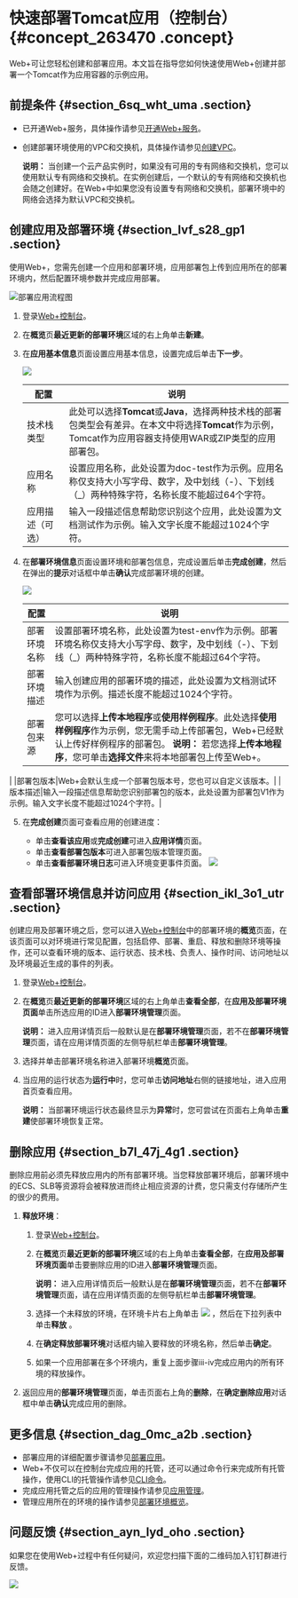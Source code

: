 # 快速部署Tomcat应用（控制台） {#concept_263470 .concept}

Web+可让您轻松创建和部署应用。本文旨在指导您如何快速使用Web+创建并部署一个Tomcat作为应用容器的示例应用。

## 前提条件 {#section_6sq_wht_uma .section}

-   已开通Web+服务，具体操作请参见[开通Web+服务](../../../../cn.zh-CN/准备工作/开通相关服务并授权.md#section_e7m_lmj_c0l)。
-   创建部署环境使用的VPC和交换机，具体操作请参见[创建VPC](../../SP_22/DNVPC11885991/ZH-CN_TP_2434_V13.dita#concept_isl_ghv_rdb)。

    **说明：** 当创建一个云产品实例时，如果没有可用的专有网络和交换机，您可以使用默认专有网络和交换机。在实例创建后，一个默认的专有网络和交换机也会随之创建好。在Web+中如果您没有设置专有网络和交换机，部署环境中的网络会选择为默认VPC和交换机。


## 创建应用及部署环境 {#section_lvf_s28_gp1 .section}

使用Web+，您需先创建一个应用和部署环境，应用部署包上传到应用所在的部署环境内，然后配置环境参数并完成应用部署。

![](images/48242_zh-CN.png "部署应用流程图")

1.  登录[Web+控制台](https://webplus.console.aliyun.com)。
2.  在**概览**页**最近更新的部署环境**区域的右上角单击**新建**。
3.  在**应用基本信息**页面设置应用基本信息，设置完成后单击**下一步**。

    ![](http://static-aliyun-doc.oss-cn-hangzhou.aliyuncs.com/assets/img/217610/156048110649170_zh-CN.png)

    |配置|说明|
    |--|--|
    |技术栈类型|此处可以选择**Tomcat**或**Java**，选择两种技术栈的部署包类型会有差异。在本文中将选择**Tomcat**作为示例，Tomcat作为应用容器支持使用WAR或ZIP类型的应用部署包。|
    |应用名称|设置应用名称，此处设置为doc-test作为示例。应用名称仅支持大小写字母、数字，及中划线（-）、下划线（\_）两种特殊字符，名称长度不能超过64个字符。|
    |应用描述（可选）|输入一段描述信息帮助您识别这个应用，此处设置为文档测试作为示例。输入文字长度不能超过1024个字符。|

4.  在**部署环境信息**页面设置环境和部署包信息，完成设置后单击**完成创建**，然后在弹出的**提示**对话框中单击**确认**完成部署环境的创建。

    ![](http://static-aliyun-doc.oss-cn-hangzhou.aliyuncs.com/assets/img/217610/156048110649172_zh-CN.png)

    |配置|说明|
    |--|--|
    |部署环境名称|设置部署环境名称，此处设置为test-env作为示例。部署环境名称仅支持大小写字母、数字，及中划线（-）、下划线（\_）两种特殊字符，名称长度不能超过64个字符。|
    |部署环境描述|输入创建应用的部署环境的描述，此处设置为文档测试环境作为示例。描述长度不能超过1024个字符。|
    |部署包来源|您可以选择**上传本地程序**或**使用样例程序**。此处选择**使用样例程序**作为示例，您无需手动上传部署包，Web+已经默认上传好样例程序的部署包。 **说明：** 若您选择**上传本地程序**，您可单击**选择文件**来将本地部署包上传至Web+。

 |
    |部署包版本|Web+会默认生成一个部署包版本号，您也可以自定义该版本。|
    |版本描述|输入一段描述信息帮助您识别部署包的版本，此处设置为部署包V1作为示例。输入文字长度不能超过1024个字符。|

5.  在**完成创建**页面可查看应用的创建进度：

    -   单击**查看该应用**或**完成创建**可进入**应用详情**页面。
    -   单击**查看部署包版本**可进入部署包版本管理页面。
    -   单击**查看部署环境日志**可进入环境变更事件页面。
    ![](http://static-aliyun-doc.oss-cn-hangzhou.aliyuncs.com/assets/img/217610/156048110649173_zh-CN.png)


## 查看部署环境信息并访问应用 {#section_ikl_3o1_utr .section}

创建应用及部署环境之后，您可以进入[Web+控制台](https://webplus.console.aliyun.com)中的部署环境的**概览**页面，在该页面可以对环境进行常见配置，包括启停、部署、重启、释放和删除环境等操作，还可以查看环境的版本、运行状态、技术栈、负责人、操作时间、访问地址以及环境最近生成的事件的列表。

1.  登录[Web+控制台](https://webplus.console.aliyun.com)。
2.  在**概览**页**最近更新的部署环境**区域的右上角单击**查看全部**，在**应用及部署环境页面**单击所选应用的ID进入**部署环境管理**页面。

    **说明：** 进入应用详情页后一般默认是在**部署环境管理**页面，若不在**部署环境管理**页面，请在应用详情页面的左侧导航栏单击**部署环境管理**。

3.  选择并单击部署环境名称进入部署环境**概览**页面。
4.  当应用的运行状态为**运行中**时，您可单击**访问地址**右侧的链接地址，进入应用首页查看应用。

    **说明：** 当部署环境运行状态最终显示为**异常**时，您可尝试在页面右上角单击**重建**使部署环境恢复正常。


## 删除应用 {#section_b7l_47j_4g1 .section}

删除应用前必须先释放应用内的所有部署环境。当您释放部署环境后，部署环境中的ECS、SLB等资源将会被释放进而终止相应资源的计费，您只需支付存储所产生的很少的费用。

1.  **释放环境**：
    1.  登录[Web+控制台](https://webplus.console.aliyun.com)。
    2.  在**概览**页**最近更新的部署环境**区域的右上角单击**查看全部**，在**应用及部署环境页面**单击要删除应用的ID进入**部署环境管理**页面。

        **说明：** 进入应用详情页后一般默认是在**部署环境管理**页面，若不在**部署环境管理**页面，请在应用详情页面的左侧导航栏单击**部署环境管理**。

    3.  选择一个未释放的环境，在环境卡片右上角单击 ![](http://static-aliyun-doc.oss-cn-hangzhou.aliyuncs.com/assets/img/159334/156048110746681_zh-CN.png) ，然后在下拉列表中单击**释放** 。
    4.  在**确定释放部署环境**对话框内输入要释放的环境名称，然后单击**确定**。
    5.  如果一个应用部署在多个环境内，重复上面步骤iii-iv完成应用内的所有环境的释放操作。
2.  返回应用的**部署环境管理**页面，单击页面右上角的**删除**，在**确定删除应用**对话框中单击**确认**完成应用的删除。

## 更多信息 {#section_dag_0mc_a2b .section}

-   部署应用的详细配置步骤请参见[部署应用](../DNICMS19100635/ZH-CN_TP_159334_V1.dita)。
-   Web+不仅可以在控制台完成应用的托管，还可以通过命令行来完成所有托管操作，使用CLI的托管操作请参见[CLI命令](../DNICMS19100639/ZH-CN_TP_161078_V1.dita)。
-   完成应用托管之后的应用的管理操作请参见[应用管理](../DNICMS19100635/ZH-CN_TP_163214_V1.dita)。
-   管理应用所在的环境的操作请参见[部署环境概览](../DNICMS19100636/ZH-CN_TP_163212_V1.dita)。

## 问题反馈 {#section_ayn_lyd_oho .section}

如果您在使用Web+过程中有任何疑问，欢迎您扫描下面的二维码加入钉钉群进行反馈。

![](http://static-aliyun-doc.oss-cn-hangzhou.aliyuncs.com/assets/img/217610/156048110748521_zh-CN.jpg)

